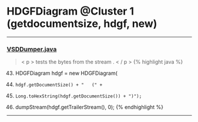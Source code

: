# HDGFDiagram @Cluster 1 (getdocumentsize, hdgf, new)

***

### [VSDDumper.java](https://searchcode.com/codesearch/view/97396300/)
> < p > tests the bytes from the stream . < / p > 
{% highlight java %}
43. HDGFDiagram hdgf = new HDGFDiagram(
49.     hdgf.getDocumentSize() + "   (" +
50.     Long.toHexString(hdgf.getDocumentSize()) + ")");
53. dumpStream(hdgf.getTrailerStream(), 0);
{% endhighlight %}

***

